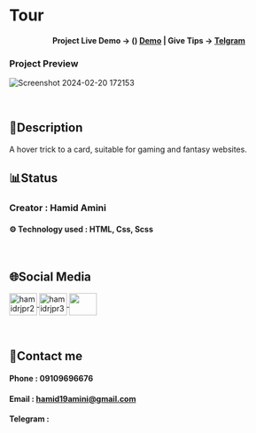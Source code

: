 # Tour

<h4 align="center">
  <span>Project Live Demo -> () </span>
  <a href="https://hamidamini1991.github.io/Tour/" target="_blank">Demo</a>
  |
  <span>Give Tips -> </span>
  <a href="" target="_blank">Telgram</a>
</h4>

### Project Preview
![Screenshot 2024-02-20 172153](https://github.com/HamidAmini1991/Tour/assets/157976852/756e054b-4955-4a77-884b-3c190b273c93
)


<br>

## 📃Description
  A hover trick to a card, suitable for gaming and fantasy websites.
<br>

## 📊Status
### Creator : Hamid Amini
#### ⚙️ Technology used : HTML, Css, Scss
<br>

## 🌐Social Media
<p align="left"> 
  <a href="https://www.linkedin.com/in/hamid-amini-b67bb32b5/" target="blank">
    <img align="center" src="https://raw.githubusercontent.com/rahuldkjain/github-profile-readme-generator/master/src/images/icons/Social/linked-in-alt.svg" alt="hamidrjpr2" height="40" width="50" />
  </a>
  <a href="https://instagram.com/hamidamini_fe2024" target="blank">
  <img align="center" src="https://raw.githubusercontent.com/rahuldkjain/github-profile-readme-generator/master/src/images/icons/Social/instagram.svg" alt="hamidrjpr3" height="40" width="50" />
  </a>
  <a href="https://github.com/hamidamini1991">
    <img align="center" src="https://cdn.jsdelivr.net/gh/devicons/devicon/icons/github/github-original.svg" width="50" height="40">
  </a>
</p>
<br>

## 🔰Contact me
#### Phone : 09109696676
#### Email : hamid19amini@gmail.com
#### Telegram : []()
